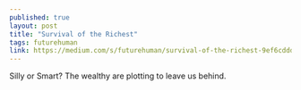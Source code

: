 ```yaml
---
published: true
layout: post
title: "Survival of the Richest"
tags: futurehuman
link: https://medium.com/s/futurehuman/survival-of-the-richest-9ef6cddd0cc1
---
```


Silly or Smart? The wealthy are plotting to leave us behind.


